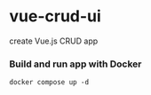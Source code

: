 # vue-crud-ui
create Vue.js CRUD app

### Build and run app with Docker
```
docker compose up -d
```
